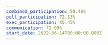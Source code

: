 ```yaml
---
combined_participation: 59.48%
poll_participation: 72.13%
exec_participation: 45.45%
communication: 72.09%
start_date: 2022-06-14T00:00:00.000Z
---
```

